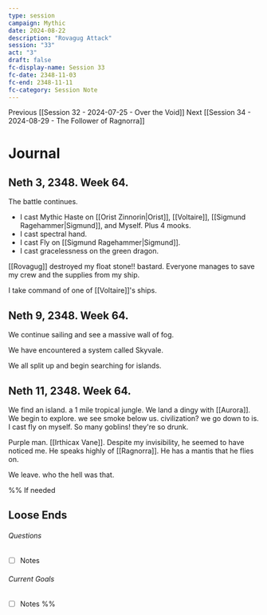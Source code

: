 ```yaml
---
type: session
campaign: Mythic
date: 2024-08-22
description: "Rovagug Attack"
session: "33"
act: "3"
draft: false
fc-display-name: Session 33
fc-date: 2348-11-03
fc-end: 2348-11-11
fc-category: Session Note
---
```

Previous [[Session 32 - 2024-07-25 - Over the Void]]
Next [[Session 34 - 2024-08-29 - The Follower of Ragnorra]]

# Journal
## Neth 3, 2348. Week 64.
The battle continues.
- I cast Mythic Haste on [[Orist Zinnorin|Orist]], [[Voltaire]], [[Sigmund Ragehammer|Sigmund]], and Myself. Plus 4 mooks.
- I cast spectral hand.
- I cast Fly on [[Sigmund Ragehammer|Sigmund]].
- I cast gracelessness on the green dragon.

[[Rovagug]] destroyed my float stone!! bastard. Everyone manages to save my crew and the supplies from my ship.

I take command of one of [[Voltaire]]'s ships.

## Neth 9, 2348. Week 64.
We continue sailing and see a massive wall of fog.

We have encountered a system called Skyvale.

We all split up and begin searching for islands.

## Neth 11, 2348. Week 64.
We find an island. a 1 mile tropical jungle.
We land a dingy with [[Aurora]]. 
We begin to explore. we see smoke below us. civilization? we go down to is. I cast fly on myself. So many goblins! they're so drunk.

Purple man. [[Irthicax Vane]]. Despite my invisibility, he seemed to have noticed me. He speaks highly of [[Ragnorra]]. He has a mantis that he flies on.

We leave. who the hell was that.



%% If needed
## Loose Ends
###### Questions
- [ ] Notes

###### Current Goals
- [ ] Notes
%%

